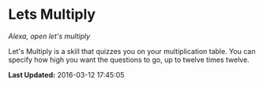 # Lets Multiply
*Alexa, open let's multiply*

Let's Multiply is a skill that quizzes you on your multiplication table.  You can specify how high you want the questions to go, up to twelve times twelve.

**Last Updated:** 2016-03-12 17:45:05